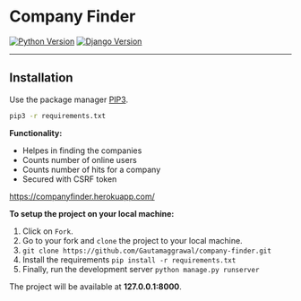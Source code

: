 # Company Finder


[![Python Version](https://img.shields.io/badge/python-3.7-brightgreen.svg)](https://python.org)
[![Django Version](https://img.shields.io/badge/django-2.1-brightgreen.svg)](https://djangoproject.com)

-----------------------------------------------------------------------------------------------------------------
## Installation

Use the package manager [PIP3](https://pip.pypa.io/en/stable/).

```bash
pip3 -r requirements.txt
```


**Functionality:**
* Helpes in finding the companies
* Counts number of online users
* Counts number of hits for a company
* Secured with CSRF token


https://companyfinder.herokuapp.com/


**To setup the project on your local machine:**

1. Click on `Fork`.
2. Go to your fork and `clone` the project to your local machine.
3. `git clone https://github.com/Gautamaggrawal/company-finder.git`
4. Install the requirements `pip install -r requirements.txt`
5. Finally, run the development server `python manage.py runserver`

The project will be available at **127.0.0.1:8000**.


